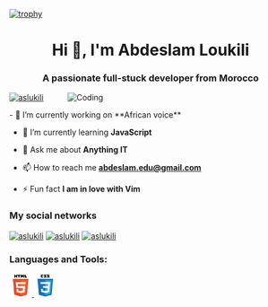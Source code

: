 [![trophy](https://github-profile-trophy.vercel.app/?username=aslukili&theme=dracula)](https://github.com/ryo-ma/github-profile-trophy)

<h1 align="center">Hi 👋, I'm Abdeslam Loukili</h1>
<h3 align="center">A passionate full-stuck developer from Morocco</h3>
<!--  left animation-->
<img align="right" alt="Coding" width="400" src="https://cdn.dribbble.com/users/1162077/screenshots/3848914/programmer.gif">
<!--  right intro-->
<p align="left"> <a href="https://twitter.com/aslukili" target="blank"><img src="https://img.shields.io/twitter/follow/aslukili?logo=twitter&style=for-the-badge" alt="aslukili" /></a> </p>
- 🔭 I’m currently working on **African voice**

- 🌱 I’m currently learning **JavaScript**

- 💬 Ask me about **Anything IT**

- 📫 How to reach me **abdeslam.edu@gmail.com**

- ⚡ Fun fact **I am in love with Vim**

<h3 align="left">My social networks</h3>
<p align="left">
<a href="https://twitter.com/aslukili" target="blank"><img align="center" src="https://raw.githubusercontent.com/rahuldkjain/github-profile-readme-generator/master/src/images/icons/Social/twitter.svg" alt="aslukili" height="30" width="40" /></a>
<a href="https://linkedin.com/in/aslukili" target="blank"><img align="center" src="https://raw.githubusercontent.com/rahuldkjain/github-profile-readme-generator/master/src/images/icons/Social/linked-in-alt.svg" alt="aslukili" height="30" width="40" /></a>
<a href="https://www.hackerrank.com/aslukili" target="blank"><img align="center" src="https://raw.githubusercontent.com/rahuldkjain/github-profile-readme-generator/master/src/images/icons/Social/hackerrank.svg" alt="aslukili" height="30" width="40" /></a>
</p>

<h3 align="left">Languages and Tools:</h3>
<a href="https://www.w3.org/html/" target="_blank" rel="noreferrer"> <img src="https://raw.githubusercontent.com/devicons/devicon/master/icons/html5/html5-original-wordmark.svg" alt="html5" width="40" height="40"/> </a>
<a href="https://www.w3schools.com/css/" target="_blank" rel="noreferrer"> <img src="https://raw.githubusercontent.com/devicons/devicon/master/icons/css3/css3-original-wordmark.svg" alt="css3" width="40" height="40"/> </a>
<!---
el-ouakili/el-ouakili is a ✨ special ✨ repository because its `README.md` (this file) appears on your GitHub profile.
You can click the Preview link to take a look at your changes.
--->
